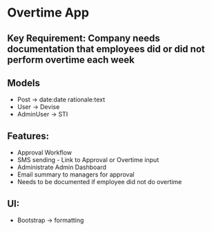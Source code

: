 # Overtime App

## Key Requirement: Company needs documentation that employees did or did not perform overtime each week

## Models
- Post -> date:date rationale:text
- User -> Devise
- AdminUser -> STI

## Features:
- Approval Workflow
- SMS sending - Link to Approval or Overtime input
- Administrate Admin Dashboard
- Email summary to managers for approval
- Needs to be documented if employee did not do overtime

## UI:
- Bootstrap -> formatting
